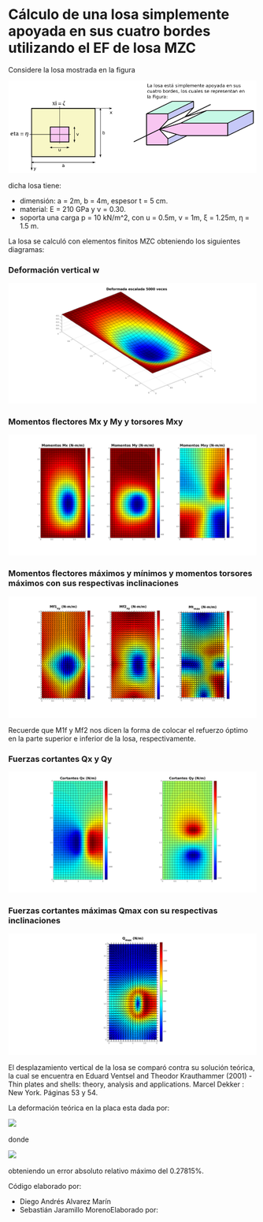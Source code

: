 # Cálculo de una losa simplemente apoyada en sus cuatro bordes utilizando el EF de losa MZC

Considere la losa mostrada en la figura

![figs/losa.png](figs/losa.png)

dicha losa tiene:
* dimensión: a = 2m, b = 4m, espesor t = 5 cm.
* material: E = 210 GPa y ν = 0.30.
* soporta una carga p = 10 kN/m^2, con u = 0.5m, v = 1m, ξ = 1.25m, η = 1.5 m.


La losa se calculó con elementos finitos MZC obteniendo los siguientes diagramas:

### Deformación vertical w

![figs/w.svg](figs/w.svg)

### Momentos flectores Mx y My y torsores Mxy

![figs/MxMyMxyQxQy.svg](figs/MxMyMxy.svg)

### Momentos flectores máximos y mínimos y momentos torsores máximos con sus respectivas inclinaciones

![figs/M1fM2fMtmax.svg](figs/M1fM2fMtmax.svg)

Recuerde que M1f y Mf2 nos dicen la forma de colocar el refuerzo óptimo en la parte superior e inferior de la losa, respectivamente.

### Fuerzas cortantes Qx y Qy

![figs/QxQy.svg](figs/QxQy.svg)

### Fuerzas cortantes máximas Qmax con su respectivas inclinaciones

![figs/Qmax.svg](figs/Qmax.svg)


El desplazamiento vertical de la losa se comparó contra su solución teórica, la cual se encuentra en Eduard Ventsel and Theodor Krauthammer (2001) - Thin plates and shells: theory, analysis and applications. Marcel Dekker : New York. Páginas 53 y 54.

La deformación teórica en la placa esta dada por:
<!---
Compile en: https://tex.s2cms.com

\begin{equation}
  w(x,y) = \frac{1}{\pi^4 D}\sum_{m=1}^\infty \sum_{n=1}^\infty
  \frac{p_{mn}}{\left(\frac{m^2}{a^2} + \frac{n^2}{b^2}\right)^2}
  \sin\left(\frac{m \pi x}{a}\right)
  \sin\left(\frac{n \pi y}{b}\right)
\end{equation}
donde
\begin{equation}
  p_{mn} = \frac{16 p}{\pi^2 m n}
  \sin\left(\frac{m \pi \xi}{a}\right)
  \sin\left(\frac{n \pi \eta}{b}\right)
  \sin\left(\frac{m \pi u}{2a}\right)
  \sin\left(\frac{n \pi v}{2b}\right)
\end{equation}
--->

![](https://i.upmath.me/svg/%5Cbegin%7Bequation%7D%0A%20%20w(x%2Cy)%20%3D%20%5Cfrac%7B1%7D%7B%5Cpi%5E4%20D%7D%5Csum_%7Bm%3D1%7D%5E%5Cinfty%20%5Csum_%7Bn%3D1%7D%5E%5Cinfty%0A%20%20%5Cfrac%7Bp_%7Bmn%7D%7D%7B%5Cleft(%5Cfrac%7Bm%5E2%7D%7Ba%5E2%7D%20%2B%20%5Cfrac%7Bn%5E2%7D%7Bb%5E2%7D%5Cright)%5E2%7D%0A%20%20%5Csin%5Cleft(%5Cfrac%7Bm%20%5Cpi%20x%7D%7Ba%7D%5Cright)%0A%20%20%5Csin%5Cleft(%5Cfrac%7Bn%20%5Cpi%20y%7D%7Bb%7D%5Cright)%0A%5Cend%7Bequation%7D)

donde

![](https://i.upmath.me/svg/%5Cbegin%7Bequation%7D%0A%20%20p_%7Bmn%7D%20%3D%20%5Cfrac%7B16%20p%7D%7B%5Cpi%5E2%20m%20n%7D%0A%20%20%5Csin%5Cleft(%5Cfrac%7Bm%20%5Cpi%20%5Cxi%7D%7Ba%7D%5Cright)%0A%20%20%5Csin%5Cleft(%5Cfrac%7Bn%20%5Cpi%20%5Ceta%7D%7Bb%7D%5Cright)%0A%20%20%5Csin%5Cleft(%5Cfrac%7Bm%20%5Cpi%20u%7D%7B2a%7D%5Cright)%0A%20%20%5Csin%5Cleft(%5Cfrac%7Bn%20%5Cpi%20v%7D%7B2b%7D%5Cright)%0A%5Cend%7Bequation%7D)

obteniendo un error absoluto relativo máximo del 0.27815%.

Código elaborado por:
* Diego Andrés Alvarez Marín 
* Sebastián Jaramillo MorenoElaborado por:

